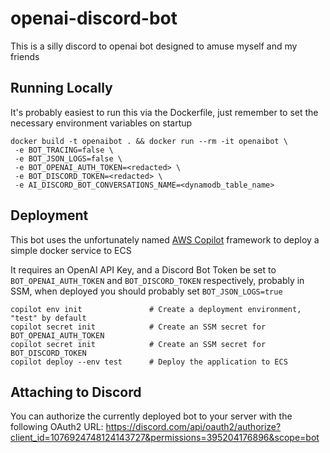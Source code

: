 # openai-discord-bot

This is a silly discord to openai bot designed to amuse myself and my friends

## Running Locally

It's probably easiest to run this via the Dockerfile, just remember to set the 
necessary environment variables on startup 

```
docker build -t openaibot . && docker run --rm -it openaibot \
 -e BOT_TRACING=false \ 
 -e BOT_JSON_LOGS=false \
 -e BOT_OPENAI_AUTH_TOKEN=<redacted> \
 -e BOT_DISCORD_TOKEN=<redacted> \
 -e AI_DISCORD_BOT_CONVERSATIONS_NAME=<dynamodb_table_name>
```

## Deployment

This bot uses the unfortunately named [AWS Copilot](https://aws.github.io/copilot-cli/docs/overview/) framework to deploy a simple docker service to ECS

It requires an OpenAI API Key, and a Discord Bot Token be set to `BOT_OPENAI_AUTH_TOKEN` and `BOT_DISCORD_TOKEN` respectively, probably in SSM,
 when deployed you should probably set `BOT_JSON_LOGS=true`


```
copilot env init               # Create a deployment environment, "test" by default
copilot secret init            # Create an SSM secret for BOT_OPENAI_AUTH_TOKEN
copilot secret init            # Create an SSM secret for BOT_DISCORD_TOKEN
copilot deploy --env test      # Deploy the application to ECS
```

## Attaching to Discord

You can authorize the currently deployed bot to your server with the following OAuth2 URL: https://discord.com/api/oauth2/authorize?client_id=1076924748124143727&permissions=395204176896&scope=bot
